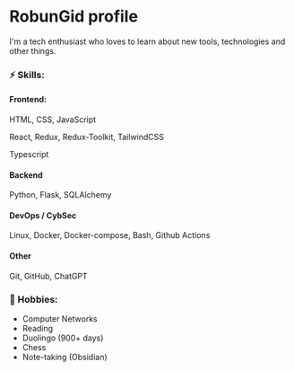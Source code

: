 # RobunGid profile 
I'm a tech enthusiast who loves to learn about new tools, technologies and other things. 

### ⚡ Skills:

#### Frontend:
HTML, CSS, JavaScript

React, Redux, Redux-Toolkit, TailwindCSS

Typescript

#### Backend
Python, Flask, SQLAlchemy

#### DevOps / CybSec
Linux, Docker, Docker-compose, Bash, Github Actions

#### Other
Git, GitHub, ChatGPT

### 📖 Hobbies:

- Computer Networks
- Reading
- Duolingo (900+ days)
- Chess
- Note-taking (Obsidian)
